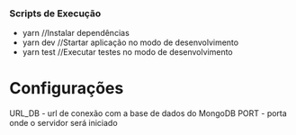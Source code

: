 ### Scripts de Execução
- yarn //Instalar dependências
- yarn dev //Startar aplicação no modo de desenvolvimento
- yarn test //Executar testes no modo de desenvolvimento

# Configurações
URL_DB - url de conexão com a base de dados do MongoDB
PORT - porta onde o servidor será iniciado